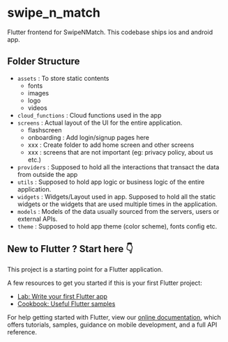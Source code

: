 # swipe_n_match

Flutter frontend for SwipeNMatch.
This codebase ships ios and android app.

## Folder Structure
- `assets` : To store static contents
  - fonts
  - images
  - logo
  - videos
- `cloud_functions` : Cloud functions used in the app
- `screens` : Actual layout of the UI for the entire application. 
  - flashscreen
  - onboarding : Add login/signup pages here
  - xxx : Create folder to add home screen and other screens
  - xxx : screens that are not important (eg: privacy policy, about us etc.)
- `providers` : Supposed to hold all the interactions that transact the data from outside the app
- `utils` : Supposed to hold app logic or business logic of the entire application.
- `widgets` : Widgets/Layout used in app. Supposed to hold all the static widgets or the widgets that are used multiple times in the application.
- `models` : Models of the data usually sourced from the servers, users or external APIs.
- `theme` : Supposed to hold app theme (color scheme), fonts config etc. 


## New to Flutter ? Start here 👇

This project is a starting point for a Flutter application.

A few resources to get you started if this is your first Flutter project:

- [Lab: Write your first Flutter app](https://flutter.dev/docs/get-started/codelab)
- [Cookbook: Useful Flutter samples](https://flutter.dev/docs/cookbook)

For help getting started with Flutter, view our
[online documentation](https://flutter.dev/docs), which offers tutorials,
samples, guidance on mobile development, and a full API reference.
